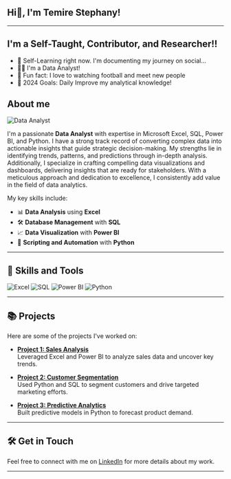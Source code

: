 ## Hi👋, I'm Temire Stephany!
---
## I'm a Self-Taught, Contributor, and Researcher!!

- 🔭 Self-Learning right now. I'm documenting my journey on social...
- 🧙‍♂️ I'm a Data Analyst!
- 👯 Fun fact: I love to watching football and meet new people
- 🥅 2024 Goals: Daily Improve my analytical knowledge!

## About me
![Data Analyst](https://img.shields.io/badge/Data_Analyst-Excel%2C_SQL%2C_PowerBI%2C_Python-blue)

I'm a passionate **Data Analyst** with expertise in Microsoft Excel, SQL, Power BI, and Python. I have a strong track record of converting complex data into actionable insights that guide strategic decision-making. My strengths lie in identifying trends, patterns, and predictions through in-depth analysis. Additionally, I specialize in crafting compelling data visualizations and dashboards, delivering insights that are ready for stakeholders. With a meticulous approach and dedication to excellence, I consistently add value in the field of data analytics. 

 My key skills include:

- 📊 **Data Analysis** using **Excel**
- 🛠️ **Database Management** with **SQL**
- 📈 **Data Visualization** with **Power BI**
- 🐍 **Scripting and Automation** with **Python**

---

## 🚀 Skills and Tools
![Excel](https://img.shields.io/badge/Excel-217346?style=for-the-badge&logo=microsoft-excel&logoColor=white)
![SQL](https://img.shields.io/badge/SQL-025E8C?style=for-the-badge&logo=postgresql&logoColor=white)
![Power BI](https://img.shields.io/badge/PowerBI-F2C811?style=for-the-badge&logo=powerbi&logoColor=black)
![Python](https://img.shields.io/badge/Python-3776AB?style=for-the-badge&logo=python&logoColor=white)

---

## 📚 Projects
Here are some of the projects I've worked on:

- **[Project 1: Sales Analysis](https://github.com/teejay-tems/Electronics-Retailers)**  
  Leveraged Excel and Power BI to analyze sales data and uncover key trends.
  
- **[Project 2: Customer Segmentation](https://github.com/yourusername/project-2)**  
  Used Python and SQL to segment customers and drive targeted marketing efforts.

- **[Project 3: Predictive Analytics](https://github.com/yourusername/project-3)**  
  Built predictive models in Python to forecast product demand.

---

## 🛠️ Get in Touch
Feel free to connect with me on [LinkedIn](https://www.linkedin.com/in/temirestephany/) for more details about my work.

---



